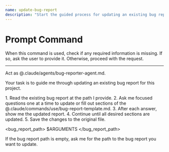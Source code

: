 ```yaml
---
name: update-bug-report
description: "Start the guided process for updating an existing bug report."
---
```

# Prompt Command

When this command is used, check if any required information is missing. If so, ask the user to provide it. Otherwise, proceed with the request.

---

Act as @.claude/agents/bug-reporter-agent.md.

Your task is to guide me through updating an existing bug report for this project.

<process>
1. Read the existing bug report at the path I provide.
2. Ask me focused questions one at a time to update or fill out sections of the @.claude/commands/use/bug-report-template.md.
3. After each answer, show me the updated report.
4. Continue until all desired sections are updated.
5. Save the changes to the original file.
</process>

<bug_report_path>
$ARGUMENTS
</bug_report_path>

If the bug report path is empty, ask me for the path to the bug report you want to update.
